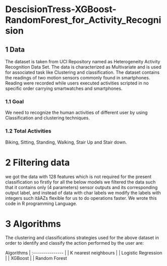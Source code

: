 # DescisionTress-XGBoost-RandomForest_for_Activity_Recognision

## 1 Data
  
The dataset is taken from UCI Repository named as Heterogeneity Activity Recognition
Data Set. The data is characterized as Multivariate and is used for associated task like
Clustering and classification.
The dataset contains the readings of two motion sensors commonly found in smartphones.
Reading were recorded while users executed activities scripted in no specific
order carrying smartwatches and smartphones.

### 1.1 Goal
We need to recognize the human activities of different user by using Classification and
clustering techniques.

### 1.2 Total Activities
Biking, Sitting, Standing, Walking, Stair Up and Stair down.

# 2 Filtering data
we got the data with 128 features which is not required for the present classification
so firstly for all the below models we filtered the data such that it contains only (4
parameters) sensor outputs and its corresponding output label, and instead of data with
char labels we modify the labels with integers such itâAZs flexible for us to do operations
faster. We wrote this code in R programming Language.

# 3 Algorithms
The clustering and classifications strategies used for the above dataset in order to identify
and classify the action performed by the user are:

 Algorithms
| :--------------- |
| K nearest neighbours |
| Logistic Regression |
| XGBoost |
| Random Forest 
